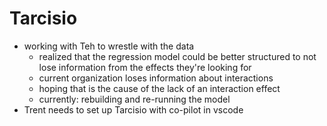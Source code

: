 # Tarcisio
- working with Teh to wrestle with the data
	- realized that the regression model could be better structured to not lose information from the effects they're looking for
	- current organization loses information about interactions
	- hoping that is the cause of the lack of an interaction effect
	- currently: rebuilding and re-running the model 
- Trent needs to set up Tarcisio with co-pilot in vscode
